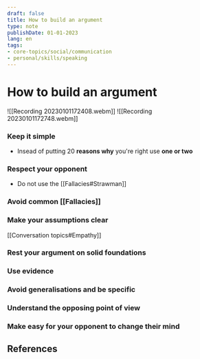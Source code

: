 ```yaml
---
draft: false
title: How to build an argument
type: note
publishDate: 01-01-2023
lang: en
tags:
- core-topics/social/communication
- personal/skills/speaking
---
```


# How to build an argument

![[Recording 20230101172408.webm]]
  ![[Recording 20230101172748.webm]]

### Keep it simple
- Insead of putting 20 **reasons why** you're right use **one or two**

### Respect your opponent
- Do not use the [[Fallacies#Strawman]]


### Avoid common [[Fallacies]]

### Make your assumptions clear
[[Conversation topics#Empathy]]

### Rest your argument on solid foundations

### Use evidence 

### Avoid generalisations and be specific


### Understand the opposing point of view


### Make easy for your opponent to change their mind


## References
